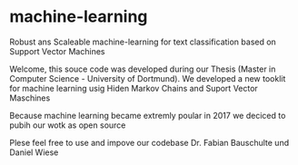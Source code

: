 # machine-learning
Robust ans Scaleable machine-learning for text classification based on Support Vector Machines

Welcome, this souce code was developed during our Thesis (Master in Computer Science - University of Dortmund). We developed a new 
tooklit for machine learning usig Hiden Markov Chains and Suport Vector Maschines

Because machine learning became extremly poular in 2017 we deciced to pubih our wotk as open source

Plese feel free to use and impove our codebase
Dr. Fabian Bauschulte und Daniel Wiese
